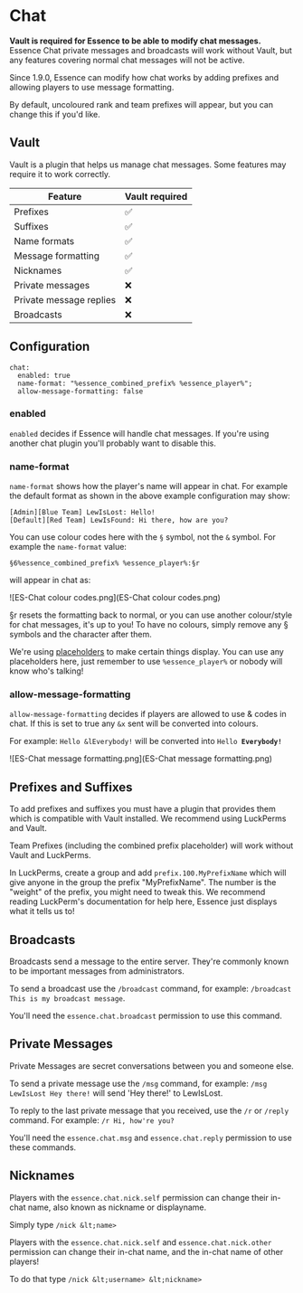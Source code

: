 # Chat

<warning>
    <strong>Vault is required for Essence to be able to modify chat messages.</strong>
    Essence Chat private messages and broadcasts will work without Vault, but any features covering normal chat messages
    will not be active.
</warning>

Since 1.9.0, Essence can modify how chat works by adding prefixes and allowing players to use message formatting.

By default, uncoloured rank and team prefixes will appear, but you can change this if you'd like.

## Vault
Vault is a plugin that helps us manage chat messages. Some features may require it to work correctly.

| Feature                 | Vault required |
|-------------------------|----------------|
| Prefixes                | ✅              |
| Suffixes                | ✅              |
| Name formats            | ✅              |
| Message formatting      | ✅              |
| Nicknames               | ✅              |
| Private messages        | ❌              |
| Private message replies | ❌              |
| Broadcasts              | ❌              |

## Configuration
```
chat:
  enabled: true
  name-format: "%essence_combined_prefix% %essence_player%";
  allow-message-formatting: false
```

### enabled
`enabled` decides if Essence will handle chat messages. If you're using another chat plugin you'll probably want to disable this.

### name-format
`name-format` shows how the player's name will appear in chat.
For example the default format as shown in the above example configuration may show:

```
[Admin][Blue Team] LewIsLost: Hello!
[Default][Red Team] LewIsFound: Hi there, how are you?
```

You can use colour codes here with the `§` symbol, not the `&` symbol. For example the `name-format` value:

`§6%essence_combined_prefix% %essence_player%:§r`

will appear in chat as:

![ES-Chat colour codes.png](ES-Chat colour codes.png)

§r resets the formatting back to normal, or you can use another colour/style for chat messages, it's up to you! To have no colours, simply remove any § symbols and the character after them.

We're using [placeholders](ES-Placeholders.md) to make certain things display.
You can use any placeholders here, just remember to use `%essence_player%` or nobody will know who's talking!

### allow-message-formatting
`allow-message-formatting` decides if players are allowed to use &amp; codes in chat. If this is set to true any `&x` sent will be converted into colours.

For example: `Hello &lEverybody!` will be converted into <code>Hello <strong>Everybody!</strong></code>

![ES-Chat message formatting.png](ES-Chat message formatting.png)

## Prefixes and Suffixes
To add prefixes and suffixes you must have a plugin that provides them which is compatible with Vault installed. We recommend using LuckPerms and Vault.

Team Prefixes (including the combined prefix placeholder) will work without Vault and LuckPerms.

In LuckPerms, create a group and add `prefix.100.MyPrefixName` which will give anyone in the group the prefix "MyPrefixName".
The number is the "weight" of the prefix, you might need to tweak this. We recommend reading LuckPerm's documentation for help here, Essence just displays what it tells us to!

## Broadcasts
Broadcasts send a message to the entire server. They're commonly known to be important messages from administrators.

To send a broadcast use the `/broadcast` command, for example: `/broadcast This is my broadcast message`.

You'll need the `essence.chat.broadcast` permission to use this command.

## Private Messages
Private Messages are secret conversations between you and someone else.

To send a private message use the `/msg` command, for example: `/msg LewIsLost Hey there!` will send 'Hey there!' to LewIsLost.

To reply to the last private message that you received, use the `/r` or `/reply` command. For example: `/r Hi, how're you?`

You'll need the `essence.chat.msg` and `essence.chat.reply` permission to use these commands.

## Nicknames
Players with the `essence.chat.nick.self` permission can change their in-chat name, also known as nickname or displayname.

Simply type `/nick &lt;name>`

Players with the `essence.chat.nick.self` and `essence.chat.nick.other` permission can change their in-chat name, and the in-chat name of other players!

To do that type `/nick &lt;username> &lt;nickname>`
